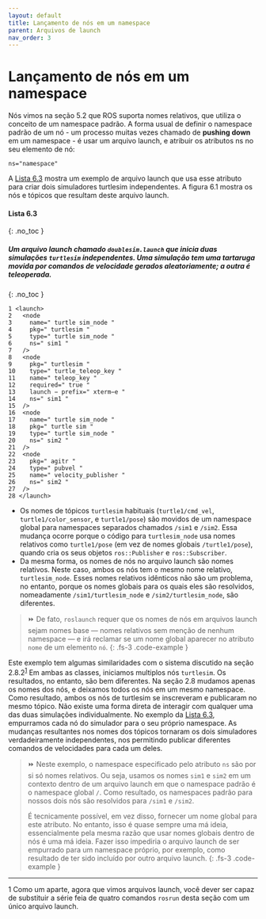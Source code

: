 ```yaml
---
layout: default
title: Lançamento de nós em um namespace
parent: Arquivos de launch
nav_order: 3
---
```


#  Lançamento de nós em um namespace

Nós vimos na seção 5.2 que ROS suporta nomes relativos, que utiliza o conceito de um namespace padrão. A forma usual de definir o namespace padrão de um nó - um processo muitas vezes chamado de **pushing down** em um namespace - é usar um arquivo launch, e atribuir os atributos ns no seu elemento de nó:

```
ns="namespace"
```

A [Lista 6.3](#lista-63) mostra um exemplo de arquivo launch que usa esse atributo para criar dois simuladores turtlesim independentes. A figura 6.1 mostra os nós e tópicos que resultam deste arquivo launch.

#### **Lista 6.3**
{: .no_toc }
##### Um arquivo launch chamado `doublesim.launch` que inicia duas simulações `turtlesim` independentes. Uma simulação tem uma tartaruga movida por comandos de velocidade gerados aleatoriamente; a outra é teleoperada.
{: .no_toc }
```
1 <launch>
2   <node
3     name=" turtle sim_node "
4     pkg=" turtlesim "
5     type=" turtle sim_node "
6     ns=" sim1 "
7   />
8   <node
9     pkg=" turtlesim "
10    type=" turtle_teleop_key "
11    name=" teleop_key "
12    required=" true "
13    launch − prefix=" xterm−e "
14    ns=" sim1 "
15  />
16  <node
17    name=" turtle sim_node "
18    pkg=" turtle sim "
19    type=" turtle sim_node "
20    ns=" sim2 "
21  />
22  <node
23    pkg=" agitr "
24    type=" pubvel "
25    name=" velocity_publisher "
26    ns=" sim2 "
27  />
28 </launch>
```

* Os nomes de tópicos `turtlesim` habituais (`turtle1/cmd_vel`, `turtle1/color_sensor`, e
`turtle1/pose`) são movidos de um namespace global para namespaces separados chamados `/sim1` e `/sim2`. Essa mudança ocorre porque o código para `turtlesim_node` usa nomes relativos como `turtle1/pose` (em vez de nomes globais `/turtle1/pose`), quando cria os seus objetos `ros::Publisher` e `ros::Subscriber`.
* Da mesma forma, os nomes de nós no arquivo launch são nomes relativos. Neste caso, ambos os nós tem o mesmo nome relativo, `turtlesim_node`. Esses nomes relativos idênticos não são um problema, no entanto, porque os nomes globais para os quais eles são resolvidos, nomeadamente `/sim1/turtlesim_node` e `/sim2/turtlesim_node`, são diferentes.

> ⏩ De fato, `roslaunch` requer que os nomes de nós em arquivos launch sejam nomes base —  nomes relativos sem menção de nenhum namespace — e irá reclamar se um nome global aparecer no atributo `nome` de um elemento `nó`.
{: .fs-3 .code-example }

Este exemplo tem algumas similaridades com o sistema discutido na seção 2.8.2<sup>[1](#fn1)</sup>
Em ambas as classes, iniciamos multiplos nós `turtlesim`. Os resultados, no entanto, são bem diferentes. Na seção 2.8 mudamos apenas os nomes dos nós, e deixamos todos os nós em um mesmo namespace. Como resultado, ambos os nós de turtlesim se inscreveram e publicaram no mesmo tópico. Não existe uma forma direta de interagir com qualquer uma das duas simulações individualmente. No exemplo da [Lista 6.3](#lista-63), empurramos cada nó do simulador para o seu próprio namespace. As mudanças resultantes nos nomes dos tópicos tornaram os dois simuladores verdadeiramente independentes, nos permitindo publicar diferentes comandos de velocidades para cada um deles.

> ⏩ Neste exemplo, o namespace especificado pelo atributo `ns` são por si só nomes relativos. Ou seja, usamos os nomes `sim1` e `sim2` em um contexto dentro de um arquivo launch em que o namespace padrão é o namespace global `/`. Como resultado, os namespaces padrão para nossos dois nós são resolvidos para `/sim1` e `/sim2`.
>
> É tecnicamente possível, em vez disso, fornecer um nome global para este atributo. No entanto, isso é quase sempre uma má ideia, essencialmente pela mesma razão que usar nomes globais dentro de nós é uma má ideia. Fazer isso impediria o arquivo launch de ser empurrado para um namespace próprio, por exemplo, como resultado de ter sido incluído por outro arquivo launch.
{: .fs-3 .code-example }

____
<a name="fn1">1</a> Como um aparte, agora que vimos arquivos launch, você dever ser capaz de substituir a série feia de quatro comandos `rosrun` desta seção com um único arquivo launch.

